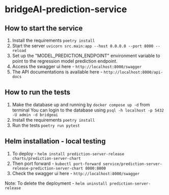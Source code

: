 # bridgeAI-prediction-service

## How to start the service
1. Install the requirements `poetry install`
2. Start the server `uvicorn src.main:app --host 0.0.0.0 --port 8000 --reload`
3. Set up the "MODEL_PREDICTION_ENDPOINT" environment variable to point to the regression model prediction endpoint.
4. Access the swagger ui here - `http://localhost:8000/swagger`
5. The API documentations is available here - `http://localhost:8000/api-docs`

## How to run the tests
1. Make the database up and running by `docker compose up -d` from terminal
   You can login to the database using `psql -h localhost -p 5432 -U admin -d bridgeai`
1. Install the requirements `poetry install`
2. Run the tests `poetry run pytest`

## Helm installation - local testing
1. To deploy - `helm install prediction-server-release charts/prediction-server-chart`
2. Then port forward - `kubectl port-forward service/prediction-server-release-prediction-server-chart 8000:8000`
3. Check the swagger ui here - `http://localhost:8000/swagger`

Note: To delete the deployment - `helm uninstall prediction-server-release`
